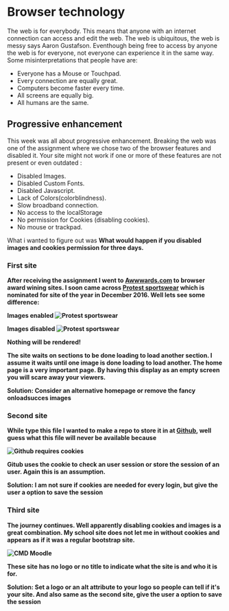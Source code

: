 # Browser technology

The web is for everybody. This means that anyone with an internet connection can access and edit the web. The web is ubiquitous, the web is messy says Aaron Gustafson. Eventhough being free to access by anyone the web is for everyone, not everyone can experience it in the same way. Some misinterpretations that people have are:
- Everyone has a Mouse or Touchpad.
- Every connection are equally great.
- Computers become faster every time.
- All screens are equally big.
- All humans are the same.


## Progressive enhancement
This week was all about progressive enhancement. Breaking the web was one of the assignment where we chose two of the browser features and disabled it.
Your site might not work if one or more of these features are not present or even outdated :
- Disabled Images.
- Disabled Custom Fonts.
- Disabled Javascript.
- Lack of Colors(colorblindness).
- Slow broadband connection.
- No access to the localStorage
- No permission for Cookies (disabling cookies).
- No mouse or trackpad.

What i wanted to figure out was <b>What would happen if you disabled images and cookies permission for three days<b>.

### First site
After receiving the assignment I went to [Awwwards.com](www.awwwards.com) to browser award wining sites. I soon came across [Protest sportswear](https://www.protest.eu/nl/) which is nominated for site of the year in December 2016. Well lets see some difference:

**Images enabled**
![Protest sportswear](https://eltongonc.github.io/browser-technology/screenshots/protest_imgs.png)

**Images disabled**
![Protest sportswear](https://eltongonc.github.io/browser-technology/screenshots/protest_no-img.png)

**Nothing will be rendered!**

The site waits on sections to be done loading to load another section. I assume it waits until one image is done loading to load another. The home page is a very important page. By having this display as an empty screen you will scare away your viewers.

**Solution: Consider an alternative homepage or remove the fancy onloadsucces images**

### Second site
While type this file I wanted to make a repo to store it in at [Github](github.com), well guess what this file will never be available because

![Github requires cookies](https://eltongonc.github.io/browser-technology/screenshots/github_no-cookies.png)

Gitub uses the cookie to check an user session or store the session of an user. Again this is an assumption.

**Solution: I am not sure if cookies are needed for every login, but give the user a option to save the session**

### Third site
The journey continues.
Well apparently disabling cookies and images is a great combination. My school site does not let me in without cookies and appears as if it was a regular bootstrap site.

![CMD Moodle](https://eltongonc.github.io/browser-technology/screenshots/moodle.png)

These site has no logo or no title to indicate what the site is and who it is for.

**Solution: Set a logo or an alt attribute to your logo so people can tell if it's your site. And also same as the second site, give the user a option to save the session**

